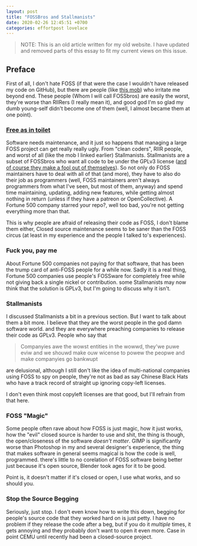 ```yaml
---
layout: post
title: "FOSSBros and Stallmanists"
date: 2020-02-26 12:45:51 +0700
categories: effortpost lovelace
---
```


> NOTE: This is an old article written for my old website. I have updated and removed parts of this essay to fit my current views on this issue.

## Preface

First of all, I don't hate FOSS (if that were the case I wouldn't have released my code on GitHub), but there are people (like [this mob](https://github.com/TerryCavanagh/VVVVVV/issues/7)) who irritate me beyond end. These people (Whom I will call FOSSbros) are easily the worst, they're worse than RIIRers (I really mean it), and good god I'm so glad my dumb young-self didn't become one of them (well, I almost became them at one point).

### [Free as in toilet](http://unhandledexpression.com/general/2018/11/27/foss-is-free-as-in-toilet.html)

Software needs maintenance, and it just so happens that managing a large FOSS project can get really really ugly. From "clean coders", RIIR people, and worst of all (like the mob I linked earlier) Stallmanists. Stallmanists are a subset of FOSSbros who want all code to be under the GPLv3 license ([and of course they make a fool out of themselves](https://news.slashdot.org/story/20/01/24/2211238/free-software-foundation-suggests-microsoft-upcycle-windows-7-as-open-source)). So not only do FOSS maintainers have to deal with all of that (and more), they have to also do their job as programmers (well, FOSS maintainers aren't always programmers from what I've seen, but most of them, anyway) and spend time maintaining, updating, adding new features, while getting almost nothing in return (unless if they have a patreon or OpenCollective). A Fortune 500 company starred your repo?, well too bad, you're not getting everything more than that.

This is why people are afraid of releasing their code as FOSS, I don't blame them either, Closed source maintenance seems to be saner than the FOSS circus (at least in my experience and the people I talked to's experiences).

### Fuck you, pay me

About Fortune 500 companies not paying for that software, that has been the trump card of anti-FOSS people for a while now. Sadly it is a real thing, Fortune 500 companies use people's FOSSware for completely free while not giving back a single nickel or contribution. some Stallmanists may now think that the solution is GPLv3, but I'm going to discuss why it isn't.

### Stallmanists

I discussed Stallmanists a bit in a previous section. But I want to talk about them a bit more. I believe that they are the worst people in the god damn software world. and they are everywhere preaching companies to release their code as GPLv3. People who say that

> Companyies awe the wowst entities in the wowwd, they'we puwe eviw and we shouwd make ouw wicense to powew the peopwe and make companyies go bankwupt

are delusional, although I still don't like the idea of multi-national companies using FOSS to spy on people, they're not as bad as say Chinese Black Hats who have a track record of straight up ignoring copy-left licenses.

I don't even think most copyleft licenses are that good, but I'll refrain from that here.

### FOSS "Magic"

Some people often rave about how FOSS is just magic, how it just works, how the "evil" closed source is harder to use and shit, the thing is though, the open/closeness of the software _doesn't matter_. GIMP is significantly worse than Photoshop in my and several designer's experience, the thing that makes software in general seems magical is how the code is well, programmed. there's little to no corelation of FOSS software being better just because it's open source, Blender took ages for it to be good.

Point is, it doesn't matter if it's closed or open, I use what works, and so should you.

### Stop the Source Begging

Seriously, just stop. I don't even know how to write this down, begging for people's source code that they worked hard on is just petty. I have no problem if they release the code after a beg, but if you do it _multiple_ times, it gets annoying and they probably don't want to open it even more. Case in point CEMU until recently had been a closed-source project.
